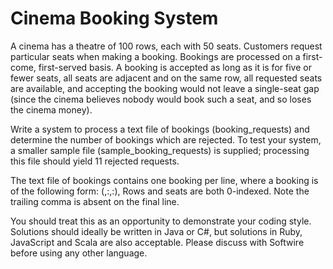 Cinema Booking System
=====================

A cinema has a theatre of 100 rows, each with 50 seats. Customers request
particular seats when making a booking.  Bookings are processed on a first-come,
first-served basis. A booking is accepted as long as it is for five or fewer
seats, all seats are adjacent and on the same row, all requested seats are
available, and accepting the booking would not leave a single-seat gap (since
the cinema believes nobody would book such a seat, and so loses the cinema
money).

Write a system to process a text file of bookings (booking_requests) and
determine the number of bookings which are rejected. To test your system,
a smaller sample file (sample_booking_requests) is supplied; processing this
file should yield 11 rejected requests.

The text file of bookings contains one booking per line, where a booking is of
the following form: (<id>,<index of first seat row>:<index of first seat within
row>,<index of last seat row>:<index of last seat within row>), Rows and seats
are both 0-indexed. Note the trailing comma is absent on the final line.

You should treat this as an opportunity to demonstrate your coding style.
Solutions should ideally be written in Java or C#, but solutions in Ruby,
JavaScript and Scala are also acceptable. Please discuss with Softwire before
using any other language.